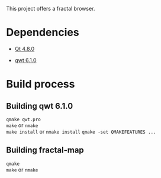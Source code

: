 This project offers a fractal browser.

# Dependencies

- [Qt 4.8.0](http://qt-project.org/downloads/)
  
- [qwt 6.1.0](http://sourceforge.net/projects/qwt/)

# Build process

## Building qwt 6.1.0
   `qmake qwt.pro`   
   `make` or `nmake`  
   `make install` or `nmake install`
   `qmake -set QMAKEFEATURES ...`   
   
## Building fractal-map
   `qmake`   
   `make` or `nmake`
